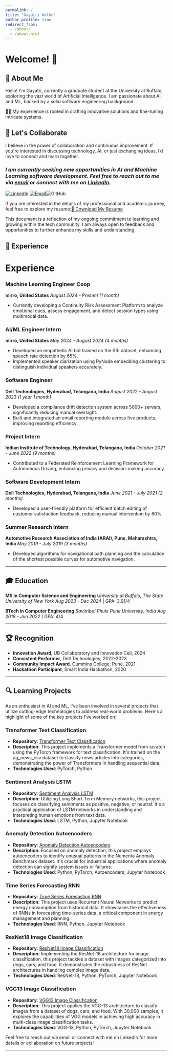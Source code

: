```yaml
---
permalink: /
title: "Gayatri Walke"
author_profile: true
redirect_from: 
  - /about/
  - /about.html
---
```

# Welcome! 🌼

## 🌱 About Me

Hello! I'm Gayatri, currently a graduate student at the University at Buffalo, exploring the vast world of Artificial Intelligence. I am passionate about AI and ML, backed by a solid software engineering background.

👩‍💻 My experience is rooted in crafting innovative solutions and fine-tuning intricate systems. 

## 🤝 Let's Collaborate

I believe in the power of collaboration and continuous improvement. If you're interested in discussing technology, AI, or just exchanging ideas, I’d love to connect and learn together.

### *I am currently seeking new opportunities in AI and Machine Learning software development. Feel free to reach out to me via [email](mailto:gayatriwalke23@gmail.com) or connect with me on [LinkedIn](https://www.linkedin.com/in/gayatriwalke/).*

[![LinkedIn](https://img.shields.io/badge/LinkedIn-blue?style=flat-square&logo=linkedin)](https://www.linkedin.com/in/gayatriwalke) [![Email](https://img.shields.io/badge/Email-red?style=flat-square&logo=gmail)](mailto:gayatriwalke23@gmail.com)![GitHub](https://img.shields.io/badge/GitHub-black?style=flat-square&logo=github) 


If you are interested in the details of my professional and academic journey, feel free to explore my resume:[📄 Download My Resume](https://drive.google.com/file/d/17wpAyNtjW47N7sQGN2Zd63JMPp_E4o15/view?usp=sharing)

This document is a reflection of my ongoing commitment to learning and growing within the tech community. I am always open to feedback and opportunities to further enhance my skills and understanding.

## 💼 Experience

# Experience

### Machine Learning Engineer Coop

**mirro, United States** _August 2024 - Present (1 month)_

- Currently developing a Continuity Risk Assessment Platform to analyze emotional cues, assess engagement, and detect session types using multimodal data.

### AI/ML Engineer Intern

**mirro, United States** _May 2024 - August 2024 (4 months)_

- Developed an empathetic AI bot trained on the SRI dataset, enhancing speech rate detection by 65%.
- Implemented speaker diarization using PyNode embedding clustering to distinguish individual speakers accurately.

### Software Engineer

**Dell Technologies, Hyderabad, Telangana, India** _August 2022 - August 2023 (1 year 1 month)_

- Developed a compliance drift detection system across 5000+ servers, significantly reducing manual oversight.
- Built and integrated an email reporting module across five products, improving reporting efficiency.

### Project Intern

**Indian Institute of Technology, Hyderabad, Telangana, India** _October 2021 - June 2022 (9 months)_

- Contributed to a Federated Reinforcement Learning Framework for Autonomous Driving, enhancing privacy and decision-making accuracy.

### Software Development Intern

**Dell Technologies, Hyderabad, Telangana, India** _June 2021 - July 2021 (2 months)_

- Developed a user-friendly platform for efficient batch editing of customer satisfaction feedback, reducing manual intervention by 80%.

### Summer Research Intern

**Automotive Research Association of India (ARAI), Pune, Maharashtra, India** _May 2019 - July 2019 (3 months)_

- Developed algorithms for navigational path planning and the calculation of the shortest possible curves for automotive navigation.

---

## 🎓 Education

**MS in Computer Science and Engineering**
_University at Buffalo, The State University of New York_
_Aug 2023 - Dec 2024_ | GPA: 3.91/4

**BTech in Computer Engineering**
_Savitribai Phule Pune University, India_
_Aug 2018 - Jun 2022_ | GPA: 4/4

---

## 🏆 Recognition

- **Innovation Award**, UB Collaboratory and Innovation Cell, 2024
- **Consistent Performer**, Dell Technologies, 2022-2023
- **Community Impact Award**, Cummins College, Pune, 2021
- **Hackathon Participant**, Smart India Hackathon, 2020

---

## 🔍 Learning Projects

As an enthusiast in AI and ML, I've been involved in several projects that utilize cutting-edge technologies to address real-world problems. Here's a highlight of some of the key projects I've worked on:

### Transformer Text Classification
- **Repository**: [Transformer Text Classification](https://github.com/GayatriWalke23/transformer-text-classification)
- **Description**: This project implements a Transformer model from scratch using the PyTorch framework for text classification. It's trained on the ag_news_csv dataset to classify news articles into categories, demonstrating the power of Transformers in handling sequential data.
- **Technologies Used**: PyTorch, Python

### Sentiment Analysis LSTM
- **Repository**: [Sentiment Analysis LSTM](https://github.com/GayatriWalke23/Sentiment_Analysis_LSTM)
- **Description**: Utilizing Long Short-Term Memory networks, this project focuses on classifying sentiments as positive, negative, or neutral. It's a practical application of LSTM networks in understanding and interpreting human emotions from text data.
- **Technologies Used**: LSTM, Python, Jupyter Notebook

### Anomaly Detection Autoencoders
- **Repository**: [Anomaly Detection Autoencoders](https://github.com/GayatriWalke23/Anomaly_Detection_Autoencoders)
- **Description**: Focused on anomaly detection, this project employs autoencoders to identify unusual patterns in the Numenta Anomaly Benchmark dataset. It's crucial for industrial applications where anomaly detection can signify system issues or failures.
- **Technologies Used**: Python, PyTorch, Autoencoders, Jupyter Notebook

### Time Series Forecasting RNN
- **Repository**: [Time Series Forecasting RNN](https://github.com/GayatriWalke23/Time_Series_Forecasting_RNN)
- **Description**: This project uses Recurrent Neural Networks to predict energy consumption from historical data. It showcases the effectiveness of RNNs in forecasting time-series data, a critical component in energy management and planning.
- **Technologies Used**: RNN, Python, Jupyter Notebook

### ResNet18 Image Classification
- **Repository**: [ResNet18 Image Classification](https://github.com/GayatriWalke23/ResNet18_Image_Classification)
- **Description**: Implementing the ResNet-18 architecture for image classification, this project tackles a dataset with images categorized into dogs, cars, and food. It demonstrates the robustness of ResNet architectures in handling complex image data.
- **Technologies Used**: ResNet-18, Python, PyTorch, Jupyter Notebook

### VGG13 Image Classification
- **Repository**: [VGG13 Image Classification](https://github.com/GayatriWalke23/VGG13_Image_Classification)
- **Description**: This project applies the VGG-13 architecture to classify images from a dataset of dogs, cars, and food. With 30,000 samples, it explores the capabilities of VGG models in achieving high accuracy in multi-class image classification tasks.
- **Technologies Used**: VGG-13, Python, PyTorch, Jupyter Notebook

Feel free to reach out via email or connect with me on LinkedIn for more details or collaboration on future projects!

---

